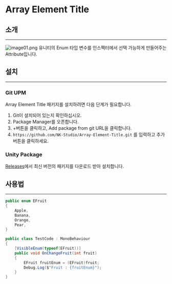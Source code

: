 # Array Element Title
## 소개
- - -

![image01.png](Image%2Fimage01.png)
유니티의 Enum 타입 변수를 인스펙터에서 선택 가능하게 만들어주는 Attribute입니다.

## 설치
- - -
### Git UPM
Array Element Title 패키지를 설치하려면 다음 단계가 필요합니다.
1. Git이 설치되어 있는지 확인하십시오.
2. Package Manager를 오픈합니다.
3. +버튼을 클릭하고, Add package from git URL을 클릭합니다.
4. `https://github.com/NK-Studio/Array-Element-Title.git` 를 입력하고 추가 버튼을 클릭하세요.
   
### Unity Package
[Releases](https://github.com/NK-Studio/Array-Element-Title/releases)에서 최신 버전의 패키지를 다운로드 받아 설치합니다.
## 사용법
- - -
```cs
public enum EFruit
{
    Apple,
    Banana,
    Orange,
    Pear,
}

public class TestCode : MonoBehaviour
{
    [VisibleEnum(typeof(EFruit))]
    public void OnChangeFruit(int fruit)
    {
        EFruit fruitEnum = (EFruit)fruit;
        Debug.Log($"Fruit : {fruitEnum}");
    }
}
```
